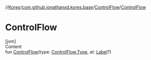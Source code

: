 //[Kores](../../index.md)/[com.github.jonathanxd.kores.base](../index.md)/[ControlFlow](index.md)/[ControlFlow](-control-flow.md)



# ControlFlow  
[jvm]  
Content  
fun [ControlFlow](-control-flow.md)(type: [ControlFlow.Type](-type/index.md), at: [Label](../-label/index.md)?)  



